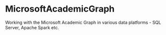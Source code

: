 # MicrosoftAcademicGraph
Working with the Microsoft Academic Graph in various data platforms - SQL Server, Apache Spark etc.
